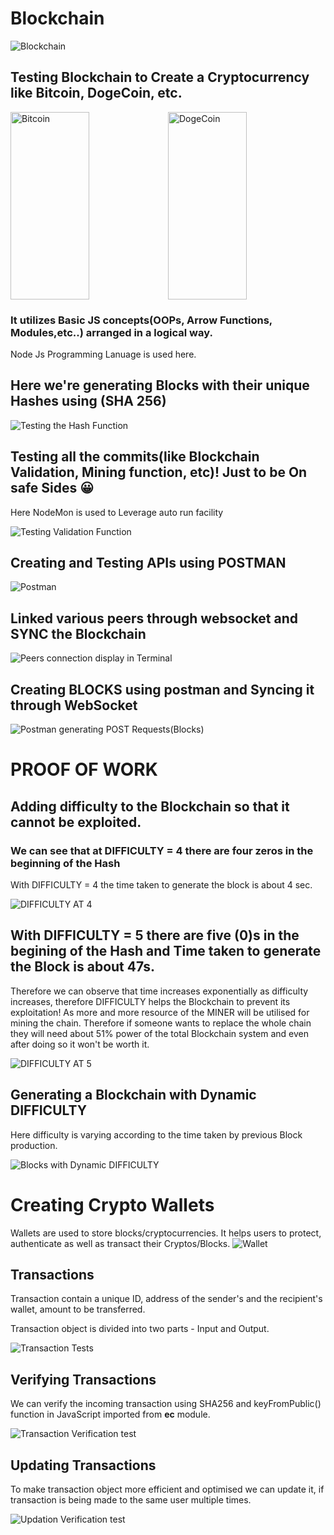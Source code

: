 # Blockchain



<img src="https://base.imgix.net/files/base/ebm/mhlnews/image/2019/04/mhlnews_10632_blockchain_2.png?auto=format&dpr=2&fit=crop&h=432&w=768" alt="Blockchain">

## Testing Blockchain to Create a Cryptocurrency like Bitcoin, DogeCoin, etc. 
<img src="https://image.cnbcfm.com/api/v1/image/106820278-1609972654383-hand-holding-a-bitcoin-in-front-of-a-computer-screen-with-a-dark-graph-blockchain-mining-bitcoin_t20_pRrrjP.jpg?v=1610580302&w=740&h=416" alt="Bitcoin" width="50%" height="300vh" ><img src="https://cdn.vox-cdn.com/thumbor/LRr0Py3_2vOgvaCUuRNvtUeV2bk=/0x0:560x345/1820x1213/filters:focal(236x129:324x217):format(webp)/cdn.vox-cdn.com/uploads/chorus_image/image/69137452/Dogecoin_logo.0.png" alt="DogeCoin" height="300vh" width="50%">

### It utilizes Basic JS concepts(OOPs, Arrow Functions, Modules,etc..) arranged in a logical way.
Node Js Programming Lanuage is used here.

## Here we're generating Blocks with their unique Hashes using (SHA 256)

<img src="https://github.com/the-ayush-singh/blockchain/blob/main/images/Screenshot%20.png" alt="Testing the Hash Function">

## Testing all the commits(like Blockchain Validation, Mining function, etc)! Just to be On safe Sides 😀
Here NodeMon is used to Leverage auto run facility

<img src="https://github.com/the-ayush-singh/blockchain/blob/main/images/tests.png" alt="Testing Validation Function">

## Creating and Testing APIs using POSTMAN

<img src="https://github.com/the-ayush-singh/blockchain/blob/main/images/postman.png?raw=true" alt="Postman">

## Linked various peers through websocket and SYNC the Blockchain

<img src="https://github.com/the-ayush-singh/blockchain/blob/main/images/sync-test.png?raw=true" alt="Peers connection display in Terminal">

## Creating BLOCKS using postman and Syncing it through WebSocket

<img src="https://github.com/the-ayush-singh/blockchain/blob/main/images/postman2.png?raw=true" alt="Postman generating POST Requests(Blocks)">

# PROOF OF WORK

## Adding difficulty to the Blockchain so that it cannot be exploited. 
### We can see that at DIFFICULTY = 4 there are four zeros in the beginning of the Hash
With  DIFFICULTY = 4 the time taken to generate the block is about 4 sec.

<img src="https://github.com/the-ayush-singh/blockchain/blob/main/images/DIFFICULTY4.png?raw=true" alt="DIFFICULTY AT 4">

## With DIFFICULTY = 5 there are five (0)s in the begining of the Hash and Time taken to generate the Block is about 47s.

Therefore we can observe that time increases exponentially as difficulty increases, therefore DIFFICULTY helps the Blockchain to prevent its exploitation! As more and more resource of the MINER will be utilised for mining the chain. Therefore if someone wants to replace the whole chain they will need about 51% power of the total Blockchain system and even after doing so it won't be worth it.


<img src="https://github.com/the-ayush-singh/blockchain/blob/main/images/DIFFICULTY5.png?raw=true" alt="DIFFICULTY AT 5">

## Generating a Blockchain with Dynamic DIFFICULTY
Here difficulty is varying according to the time taken by previous Block production.

<img src="https://github.com/the-ayush-singh/blockchain/blob/main/images/BLOCKCHAIN6.png?raw=true" alt="Blocks with Dynamic DIFFICULTY">

# Creating Crypto Wallets
Wallets are used to store blocks/cryptocurrencies. It helps users to protect, authenticate as well as transact their Cryptos/Blocks.
<img src="https://blog.bitnovo.com/wp-content/uploads/2019/04/que-es-wallet-bitcoins-criptomonedas.jpg" alt="Wallet">

## Transactions
Transaction contain a unique ID, address of the sender's and the recipient's wallet, amount to be transferred.

Transaction object is divided into two parts - Input and Output.

<img src="https://github.com/the-ayush-singh/blockchain/blob/main/images/Transaction_test.png?raw=true" alt="Transaction Tests">

## Verifying Transactions
We can verify the incoming transaction using SHA256 and keyFromPublic() function in JavaScript imported from <b>ec</b> module.

<img src="https://github.com/the-ayush-singh/blockchain/blob/main/images/verification.png?raw=true" alt="Transaction Verification test">

## Updating Transactions
To make transaction object more efficient and optimised we can update it, if transaction is being made to the same user multiple times.

<img src="https://github.com/the-ayush-singh/blockchain/blob/main/images/updation.png?raw=true" alt="Updation Verification test">

